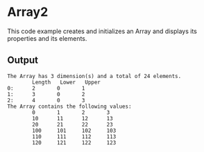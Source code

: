 # Array2

This code example creates and initializes an Array and displays its properties and its elements.

## Output

```
The Array has 3 dimension(s) and a total of 24 elements.
        Length	 Lower	 Upper
0:      2       0       1
1:      3       0       2
2:      4       0       3
The Array contains the following values:
        0       1       2       3
        10      11      12      13
        20      21      22      23
        100     101     102     103
        110     111     112     113
        120     121     122     123
```
